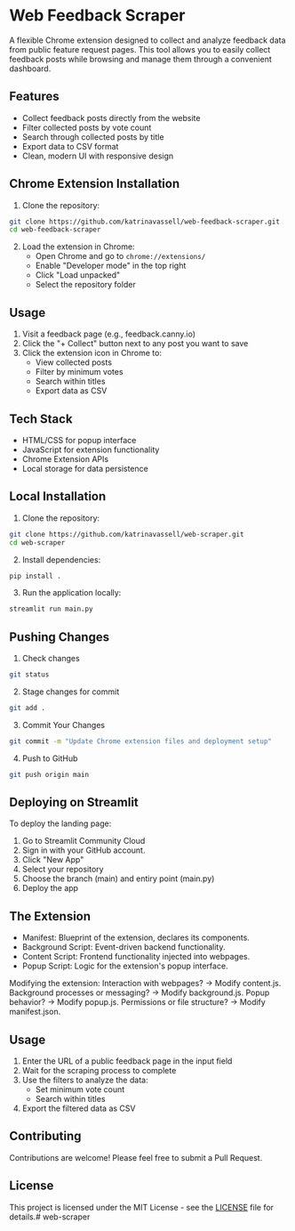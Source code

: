 # Web Feedback Scraper

A flexible Chrome extension designed to collect and analyze feedback data from public feature request pages. This tool allows you to easily collect feedback posts while browsing and manage them through a convenient dashboard.

## Features

- Collect feedback posts directly from the website
- Filter collected posts by vote count
- Search through collected posts by title
- Export data to CSV format
- Clean, modern UI with responsive design

## Chrome Extension Installation

1. Clone the repository:
```bash
git clone https://github.com/katrinavassell/web-feedback-scraper.git
cd web-feedback-scraper
```

2. Load the extension in Chrome:
   - Open Chrome and go to `chrome://extensions/`
   - Enable "Developer mode" in the top right
   - Click "Load unpacked"
   - Select the repository folder

## Usage

1. Visit a feedback page (e.g., feedback.canny.io)
2. Click the "+ Collect" button next to any post you want to save
3. Click the extension icon in Chrome to:
   - View collected posts
   - Filter by minimum votes
   - Search within titles
   - Export data as CSV

## Tech Stack

- HTML/CSS for popup interface
- JavaScript for extension functionality
- Chrome Extension APIs
- Local storage for data persistence

## Local Installation

1. Clone the repository:
```bash
git clone https://github.com/katrinavassell/web-scraper.git
cd web-scraper
```

2. Install dependencies:
```bash
pip install .
```

3. Run the application locally:
```bash
streamlit run main.py
```

## Pushing Changes

1. Check changes
```bash
git status
```

2. Stage changes for commit
```bash
git add .
```

3. Commit Your Changes
```bash
git commit -m "Update Chrome extension files and deployment setup"
```

4. Push to GitHub
```bash
git push origin main
```

## Deploying on Streamlit

To deploy the landing page:

1. Go to Streamlit Community Cloud
2. Sign in with your GitHub account.
3. Click "New App"
4. Select your repository
5. Choose the branch (main) and entiry point (main.py)
6. Deploy the app

## The Extension

- Manifest: Blueprint of the extension, declares its components.
- Background Script: Event-driven backend functionality.
- Content Script: Frontend functionality injected into webpages.
- Popup Script: Logic for the extension's popup interface.

Modifying the extension:
Interaction with webpages? → Modify content.js.
Background processes or messaging? → Modify background.js.
Popup behavior? → Modify popup.js.
Permissions or file structure? → Modify manifest.json.


## Usage
1. Enter the URL of a public feedback page in the input field
2. Wait for the scraping process to complete
3. Use the filters to analyze the data:
   - Set minimum vote count
   - Search within titles
4. Export the filtered data as CSV

## Contributing

Contributions are welcome! Please feel free to submit a Pull Request.

## License

This project is licensed under the MIT License - see the [LICENSE](LICENSE) file for details.# web-scraper
